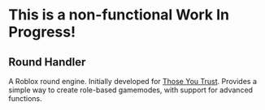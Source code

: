 # This is a non-functional Work In Progress!

## Round Handler
A Roblox round engine. Initially developed for [Those You Trust](https://www.roblox.com/games/2848381272). Provides a simple way to create role-based gamemodes, with support for advanced functions.
